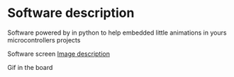 
<h1>Software description</h1> 
 
Software powered by in python to help embedded little animations in yours microcontrollers projects

 Software screen
[Image description](https://github.com/Giovani-Pedroso/Converter-of-images-and-videos-to-128-x-64-display/blob/main/screen.png)


 Gif in the board 

[](https://github.com/Giovani-Pedroso/Converter-of-images-and-videos-to-128-x-64-display/blob/main/project%20demo.gif)
